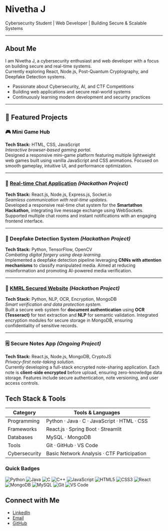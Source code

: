 # Nivetha J
Cybersecurity Student | Web Developer | Building Secure & Scalable Systems

---

## About Me
I am Nivetha J, a cybersecurity enthusiast and web developer with a focus on building secure and real-time systems.  
Currently exploring React, Node.js, Post-Quantum Cryptography, and Deepfake Detection systems.

- Passionate about Cybersecurity, AI, and CTF Competitions
- Building web applications and secure real-world systems
- Continuously learning modern development and security practices

---
## 🌟 Featured Projects

### 🎮 Mini Game Hub  
**Tech Stack:** HTML, CSS, JavaScript  
*Interactive browser-based gaming portal.*  
Designed a responsive mini-game platform featuring multiple lightweight web games built using vanilla JavaScript and CSS animations. Focused on smooth gameplay, intuitive UI, and performance optimization.  


---

### 💬 [Real-time Chat Application](https://github.com/Lakshana-K-1907/Smartathon) *(Hackathon Project)*  
**Tech Stack:** React.js, Node.js, Express.js, Socket.io  
*Seamless communication with real-time updates.*  
Developed a responsive real-time chat system for the **Smartathon Hackathon**, integrating live message exchange using WebSockets. Supported multiple chat rooms and instant notifications with an engaging frontend interface.  

---

### 🧠 Deepfake Detection System *(Hackathon Project)*  
**Tech Stack:** Python, TensorFlow, OpenCV  
*Combating digital forgery using deep learning.*  
Implemented a deepfake detection pipeline leveraging **CNNs with attention mechanisms** to classify manipulated media. Aimed at reducing misinformation and promoting AI-powered media verification.  


---

### 🧾 [KMRL Secured Website](https://github.com/Nivetha100307/DEEPSEARCH) *(Hackathon Project)*  
**Tech Stack:** Python, NLP, OCR, Encryption, MongoDB  
*Smart verification and data protection system.*  
Built a secure web system for **document authentication** using **OCR (Tesseract)** for text extraction and **NLP** for semantic validation. Integrated encryption modules for secure storage in MongoDB, ensuring confidentiality of sensitive records.  

---

### 🗒️ Secure Notes App *(Ongoing Project)*  
**Tech Stack:** React.js, Node.js, MongoDB, CryptoJS  
*Privacy-first note-taking solution.*  
Currently developing a full-stack encrypted note-sharing application. Each note is **client-side encrypted** before upload, ensuring zero-knowledge data storage. Features include secure authentication, note versioning, and user access controls.  


## Tech Stack & Tools

| Category          | Tools & Languages |
|------------------|-----------------|
| Programming       | Python · Java · C · JavaScript · HTML · CSS |
| Frameworks        | React.js · Spring Boot · Streamlit |
| Databases         | MySQL · MongoDB |
| Tools             | Git · GitHub · VS Code |
| Cybersecurity     | Basic Network Analysis · CTF Participation |

### Quick Badges
![Python](https://img.shields.io/badge/-Python-3776AB?style=for-the-badge&logo=python&logoColor=white)
![Java](https://img.shields.io/badge/-Java-007396?style=for-the-badge&logo=java&logoColor=white)
![C](https://img.shields.io/badge/-C-00599C?style=for-the-badge&logo=c&logoColor=white)
![C++](https://img.shields.io/badge/-C++-00599C?style=for-the-badge&logo=c%2B%2B&logoColor=white)
![JavaScript](https://img.shields.io/badge/-JavaScript-F7DF1E?style=for-the-badge&logo=javascript&logoColor=black)
![HTML5](https://img.shields.io/badge/-HTML5-E34F26?style=for-the-badge&logo=html5&logoColor=white)
![CSS3](https://img.shields.io/badge/-CSS3-1572B6?style=for-the-badge&logo=css3&logoColor=white)
![React](https://img.shields.io/badge/-React-61DAFB?style=for-the-badge&logo=react&logoColor=black)
![MongoDB](https://img.shields.io/badge/-MongoDB-47A248?style=for-the-badge&logo=mongodb&logoColor=white)
![MySQL](https://img.shields.io/badge/-MySQL-4479A1?style=for-the-badge&logo=mysql&logoColor=white)
![Git](https://img.shields.io/badge/-Git-F05032?style=for-the-badge&logo=git&logoColor=white)
![VS Code](https://img.shields.io/badge/-VS%20Code-007ACC?style=for-the-badge&logo=visual-studio-code&logoColor=white)


## Connect with Me
- [LinkedIn](https://www.linkedin.com/in/nivetha-j-ab8412330)  
- [Email](mailto:nivethajayakumar07@gmail.com)  
- [GitHub](https://github.com/Nivetha100307)
